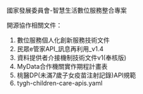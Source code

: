 國家發展委員會-智慧生活數位服務整合專案

開源協作相關文件：
1. 數位服務個人化創新服務技術文件
2. 民眾e管家API_訊息再利用_v1.4
3. 資料提供者介接機制技術文件v1(奉核版)
4. MyData合作機關實作期程計畫表
5. 桃醫DP(未滿7歲子女疫苗注射記錄)API規範
6. tygh-children-care-apis.yaml
